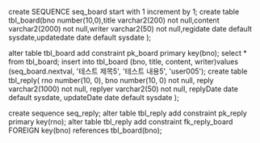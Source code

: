 create SEQUENCE seq_board start with 1 increment by 1; create table tbl_board(bno number(10,0),title varchar2(200) not null,content varchar2(2000) not null,writer varchar2(50) not null,regidate date default sysdate,updatedate date default sysdate );

alter table tbl_board add constraint pk_board primary key(bno); select * from tbl_board; insert into tbl_board (bno, title, content, writer)values (seq_board.nextval, '테스트 제목5', '테스트 내용5', 'user005');
create table tbl_reply(
    rno number(10, 0),
    bno number(10, 0) not null,
    reply varchar2(1000) not null,
    replyer varchar2(50) not null,
    replyDate date default sysdate,
    updateDate date default sysdate
);

create sequence seq_reply;
alter table tbl_reply add constraint pk_reply primary key(rno);
alter table tbl_reply add constraint fk_reply_board FOREIGN key(bno) references tbl_board(bno);
